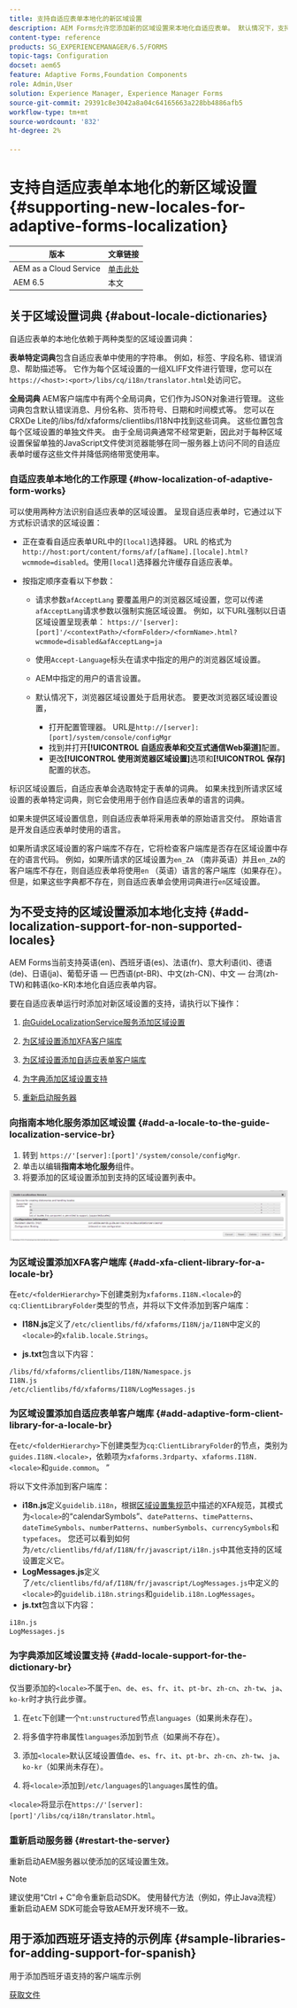 ```yaml
---
title: 支持自适应表单本地化的新区域设置
description: AEM Forms允许您添加新的区域设置来本地化自适应表单。 默认情况下，支持的语言环境为英语、法语、德语和日语。
content-type: reference
products: SG_EXPERIENCEMANAGER/6.5/FORMS
topic-tags: Configuration
docset: aem65
feature: Adaptive Forms,Foundation Components
role: Admin,User
solution: Experience Manager, Experience Manager Forms
source-git-commit: 29391c8e3042a8a04c64165663a228bb4886afb5
workflow-type: tm+mt
source-wordcount: '832'
ht-degree: 2%

---
```


# 支持自适应表单本地化的新区域设置{#supporting-new-locales-for-adaptive-forms-localization}

| 版本 | 文章链接 |
| -------- | ---------------------------- |
| AEM as a Cloud Service | [单击此处](https://experienceleague.adobe.com/docs/experience-manager-cloud-service/content/forms/adaptive-forms-authoring/authoring-adaptive-forms-foundation-components/supporting-new-language-localization.html) |
| AEM 6.5 | 本文 |

## 关于区域设置词典 {#about-locale-dictionaries}

自适应表单的本地化依赖于两种类型的区域设置词典：

**表单特定词典**&#x200B;包含自适应表单中使用的字符串。 例如，标签、字段名称、错误消息、帮助描述等。 它作为每个区域设置的一组XLIFF文件进行管理，您可以在`https://<host>:<port>/libs/cq/i18n/translator.html`处访问它。

**全局词典** AEM客户端库中有两个全局词典，它们作为JSON对象进行管理。 这些词典包含默认错误消息、月份名称、货币符号、日期和时间模式等。 您可以在CRXDe Lite的/libs/fd/xfaforms/clientlibs/I18N中找到这些词典。 这些位置包含每个区域设置的单独文件夹。 由于全局词典通常不经常更新，因此对于每种区域设置保留单独的JavaScript文件使浏览器能够在同一服务器上访问不同的自适应表单时缓存这些文件并降低网络带宽使用率。

### 自适应表单本地化的工作原理 {#how-localization-of-adaptive-form-works}

可以使用两种方法识别自适应表单的区域设置。 呈现自适应表单时，它通过以下方式标识请求的区域设置：

* 正在查看自适应表单URL中的`[local]`选择器。 URL 的格式为 `http://host:port/content/forms/af/[afName].[locale].html?wcmmode=disabled`。使用`[local]`选择器允许缓存自适应表单。

* 按指定顺序查看以下参数：

   * 请求参数`afAcceptLang`
要覆盖用户的浏览器区域设置，您可以传递`afAcceptLang`请求参数以强制实施区域设置。 例如，以下URL强制以日语区域设置呈现表单：
     `https://'[server]:[port]'/<contextPath>/<formFolder>/<formName>.html?wcmmode=disabled&afAcceptLang=ja`

   * 使用`Accept-Language`标头在请求中指定的用户的浏览器区域设置。

   * AEM中指定的用户的语言设置。

   * 默认情况下，浏览器区域设置处于启用状态。 要更改浏览器区域设置设置，
      * 打开配置管理器。 URL是`http://[server]:[port]/system/console/configMgr`
      * 找到并打开&#x200B;**[!UICONTROL 自适应表单和交互式通信Web渠道]**&#x200B;配置。
      * 更改&#x200B;**[!UICONTROL 使用浏览器区域设置]**&#x200B;选项和&#x200B;**[!UICONTROL 保存]**&#x200B;配置的状态。

标识区域设置后，自适应表单会选取特定于表单的词典。 如果未找到所请求区域设置的表单特定词典，则它会使用用于创作自适应表单的语言的词典。

如果未提供区域设置信息，则自适应表单将采用表单的原始语言交付。 原始语言是开发自适应表单时使用的语言。

如果所请求区域设置的客户端库不存在，它将检查客户端库是否存在区域设置中存在的语言代码。 例如，如果所请求的区域设置为`en_ZA` （南非英语）并且`en_ZA`的客户端库不存在，则自适应表单将使用`en` （英语）语言的客户端库（如果存在）。 但是，如果这些字典都不存在，则自适应表单会使用词典进行`en`区域设置。

## 为不受支持的区域设置添加本地化支持 {#add-localization-support-for-non-supported-locales}

AEM Forms当前支持英语(en)、西班牙语(es)、法语(fr)、意大利语(it)、德语(de)、日语(ja)、葡萄牙语 — 巴西语(pt-BR)、中文(zh-CN)、中文 — 台湾(zh-TW)和韩语(ko-KR)本地化自适应表单内容。

要在自适应表单运行时添加对新区域设置的支持，请执行以下操作：

1. [向GuideLocalizationService服务添加区域设置](../../forms/using/supporting-new-language-localization.md#p-add-a-locale-to-the-guide-localization-service-br-p)

1. [为区域设置添加XFA客户端库](../../forms/using/supporting-new-language-localization.md#p-add-xfa-client-library-for-a-locale-br-p)

1. [为区域设置添加自适应表单客户端库](../../forms/using/supporting-new-language-localization.md#p-add-adaptive-form-client-library-for-a-locale-br-p)
1. [为字典添加区域设置支持](../../forms/using/supporting-new-language-localization.md#p-add-locale-support-for-the-dictionary-br-p)
1. [重新启动服务器](../../forms/using/supporting-new-language-localization.md#p-restart-the-server-p)

### 向指南本地化服务添加区域设置 {#add-a-locale-to-the-guide-localization-service-br}

1. 转到 `https://'[server]:[port]'/system/console/configMgr`.
1. 单击以编辑&#x200B;**指南本地化服务**&#x200B;组件。
1. 将要添加的区域设置添加到支持的区域设置列表中。

![GuideLocalizationService](assets/configservice.png)

### 为区域设置添加XFA客户端库 {#add-xfa-client-library-for-a-locale-br}

在`etc/<folderHierarchy>`下创建类别为`xfaforms.I18N.<locale>`的`cq:ClientLibraryFolder`类型的节点，并将以下文件添加到客户端库：

* **I18N.js**&#x200B;定义了`/etc/clientlibs/fd/xfaforms/I18N/ja/I18N`中定义的`<locale>`的`xfalib.locale.Strings`。

* **js.txt**&#x200B;包含以下内容：

```text
/libs/fd/xfaforms/clientlibs/I18N/Namespace.js
I18N.js
/etc/clientlibs/fd/xfaforms/I18N/LogMessages.js
```

### 为区域设置添加自适应表单客户端库 {#add-adaptive-form-client-library-for-a-locale-br}

在`etc/<folderHierarchy>`下创建类型为`cq:ClientLibraryFolder`的节点，类别为`guides.I18N.<locale>`，依赖项为`xfaforms.3rdparty`、`xfaforms.I18N.<locale>`和`guide.common`。 ”

将以下文件添加到客户端库：

* **i18n.js**&#x200B;定义`guidelib.i18n`，根据[区域设置集规范](https://helpx.adobe.com/content/dam/Adobe/specs/xfa_spec_3_3.pdf)中描述的XFA规范，其模式为`<locale>`的“calendarSymbols”、`datePatterns`、`timePatterns`、`dateTimeSymbols`、`numberPatterns`、`numberSymbols`、`currencySymbols`和`typefaces`。 您还可以看到如何为`/etc/clientlibs/fd/af/I18N/fr/javascript/i18n.js`中其他支持的区域设置定义它。
* **LogMessages.js**&#x200B;定义了`/etc/clientlibs/fd/af/I18N/fr/javascript/LogMessages.js`中定义的`<locale>`的`guidelib.i18n.strings`和`guidelib.i18n.LogMessages`。
* **js.txt**&#x200B;包含以下内容：

```text
i18n.js
LogMessages.js
```

### 为字典添加区域设置支持 {#add-locale-support-for-the-dictionary-br}

仅当要添加的`<locale>`不属于`en`、`de`、`es`、`fr`、`it`、`pt-br`、`zh-cn`、`zh-tw`、`ja`、`ko-kr`时才执行此步骤。

1. 在`etc`下创建一个`nt:unstructured`节点`languages`（如果尚未存在）。

1. 将多值字符串属性`languages`添加到节点（如果尚不存在）。
1. 添加`<locale>`默认区域设置值`de`、`es`、`fr`、`it`、`pt-br`、`zh-cn`、`zh-tw`、`ja`、`ko-kr`（如果尚未存在）。

1. 将`<locale>`添加到`/etc/languages`的`languages`属性的值。

`<locale>`将显示在`https://'[server]:[port]'/libs/cq/i18n/translator.html`。

### 重新启动服务器 {#restart-the-server}

重新启动AEM服务器以使添加的区域设置生效。

>[!NOTE]
>
> 建议使用“Ctrl + C”命令重新启动SDK。 使用替代方法（例如，停止Java流程）重新启动AEM SDK可能会导致AEM开发环境不一致。

## 用于添加西班牙语支持的示例库 {#sample-libraries-for-adding-support-for-spanish}

用于添加西班牙语支持的客户端库示例

[获取文件](assets/sample.zip)
